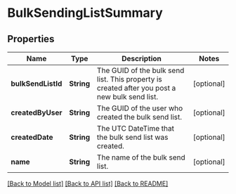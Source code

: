 # BulkSendingListSummary

## Properties
Name | Type | Description | Notes
------------ | ------------- | ------------- | -------------
**bulkSendListId** | **String** | The GUID of the bulk send list. This property is created after you post a new bulk send list. | [optional] 
**createdByUser** | **String** | The GUID of the user who created the bulk send list. | [optional] 
**createdDate** | **String** | The UTC DateTime that the bulk send list was created. | [optional] 
**name** | **String** | The name of the bulk send list. | [optional] 

[[Back to Model list]](../README.md#documentation-for-models) [[Back to API list]](../README.md#documentation-for-api-endpoints) [[Back to README]](../README.md)


